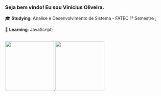 ### Seja bem vindo! Eu sou Vinicius Oliveira.

🎓 **Studying**: Analise e Desenvolvimento de Sistema - FATEC 1ª Semestre ;

🌱 **Learning**: JavaScript;

##
 <div>
  <a href="https://github.com/vinioliveirar">
  <img height="160em" src="https://github-readme-stats.vercel.app/api?username=vinioliveirar&show_icons=true&theme=cobalt&include_all_commits=true&count_private=true"/>
  <img height="160em" src="https://github-readme-stats.vercel.app/api/top-langs/?username=vinioliveirar&layout=compact&langs_count=7&theme=cobalt"/>
</div>
  
##

